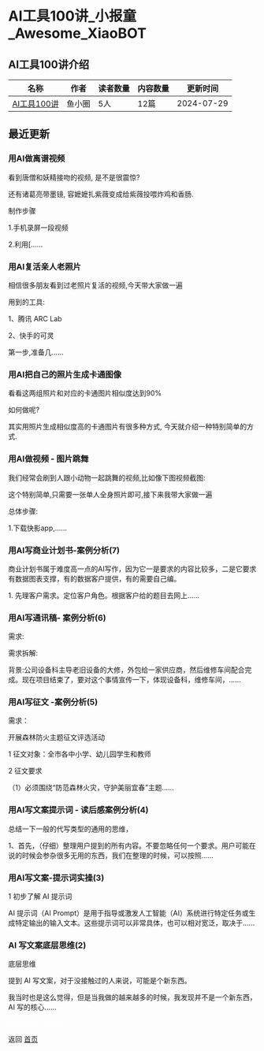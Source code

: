 # AI工具100讲_小报童_Awesome_XiaoBOT

## AI工具100讲介绍
>   
  


|名称|作者|读者数量|内容数量|更新时间|
|---|---|---|---|---|
|[AI工具100讲](https://xiaobot.net/p/tuzhengAItools?refer=9c3f1c95-a052-465a-9902-f6d75080262a)|鱼小圈|5人|12篇|2024-07-29|

## 最近更新
### 用AI做离谱视频

看到唐僧和妖精接吻的视频, 是不是很震惊?

还有诸葛亮带墨镜, 容嬷嬷扎紫薇变成给紫薇投喂炸鸡和香肠.

制作步骤

1.手机录屏一段视频

2.利用[......

### 用AI复活亲人老照片

相信很多朋友看到过老照片复活的视频,今天带大家做一遍

用到的工具:

1、腾讯 ARC Lab

2、快手的可灵

第一步,准备几......

### 用AI把自己的照片生成卡通图像

看看这两组照片和对应的卡通图片相似度达到90%

如何做呢?

其实用照片生成相似度高的卡通图片有很多种方式, 今天就介绍一种特别简单的方式.

### 用AI做视频 - 图片跳舞

我们经常会刷到人跟小动物一起跳舞的视频,比如像下图视频截图:

这个特别简单,只需要一张单人全身照片即可,接下来我带大家做一遍

总体步骤:

1.下载快影app,......

### 用AI写商业计划书-案例分析(7)

商业计划书属于难度高一点的AI写作，因为它一是要求的内容比较多，二是它要求有数据图表支撑，有的数据客户提供，有的需要自己编。

1\. 先理客户需求。定位客户角色。根据客户给的题目去网上......

### 用AI写通讯稿- 案例分析(6)

需求:

需求拆解:

背景:公司设备科主导老旧设备的大修，外包给一家供应商，然后维修车间配合完成。现在项目结束了，要对这个事情宣传一下，体现设备科，维修车间，......

### 用AI写征文 -案例分析(5)

需求：

开展森林防火主题征文评选活动

1 征文对象：全市各中小学、幼儿园学生和教师

2 征文要求

（1）必须围绕“防范森林火灾，守护美丽宜春”主题......

### 用AI写文案提示词 - 读后感案例分析(4)

总结一下一般的代写类型的通用的思维，

1、首先，（仔细）整理用户提到的所有内容。不要忽略任何一个要求。用户可能在说的时候会参杂很多无用的东西，我们在整理的时候，可以按照......

### 用AI写文案-提示词实操(3)

1 初步了解 AI 提示词

AI 提示词（AI
Prompt）是用于指导或激发人工智能（AI）系统进行特定任务或生成特定输出的输入文本。这些提示词可以非常具体，也可以相对宽泛，取决于......

### AI 写文案底层思维(2)

底层思维

提到 AI 写文案，对于没接触过的人来说，可能是个新东西。

我当时也是这么觉得，但是当我做的越来越多的时候，我发现并不是一个新东西，AI 写的核心......


<a href="https://github.com/Reno9527/awesome-xiaobot" style="color: white; text-decoration: none;">awesome-xiaobot</a>

返回 [首页](../README.md)
